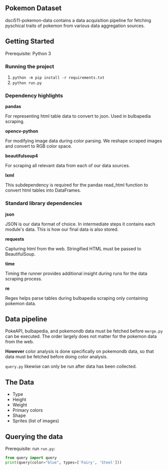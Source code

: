 ## Pokemon Dataset
dsci511-pokemon-data contains a data acquisition pipeline for fetching pyschical traits of pokemon from various data aggregation sources.

## Getting Started
Prerequisite: Python 3

### Running the project
1. `python -m pip install -r requirements.txt`
2. `python run.py`

### Dependency highlights

**pandas**

For representing html table data to convert to json. Used in bulbapedia scraping.

**opencv-python**

For modifying image data during color parsing. We reshape scraped images and convert to RGB color space.

**beautifulsoup4**

For scraping all relevant data from each of our data sources.

**lxml**

This subdependency is required for the pandas read_html function to convert html tables into DataFrames.

### Standard library dependencies

**json**

JSON is our data format of choice. In intermediate steps it contains each module's data. This is how our final data is also stored.

**requests**

Capturing html from the web. Stringified HTML must be passed to BeautifulSoup.

**time**

Timing the runner provides additional insight during runs for the data scraping process.

**re**

Regex helps parse tables during bulbapedia scraping only containing pokemon data.

## Data pipeline
PokeAPI, bulbapedia, and pokemondb data must be fetched before `merge.py` can be executed. The order largely does not matter for the pokemon data from the web.

**However** color analysis is done specifically on pokemondb data, so that data must be fetched before doing color analysis.

`query.py` likewise can only be run after data has been collected.

## The Data
* Type
* Height
* Weight
* Primary colors
* Shape
* Sprites (list of images)

## Querying the data
Prerequisite: run `run.py`:

```.py
from query import query
print(query(color="blue", types=['Fairy', 'Steel']))
```
